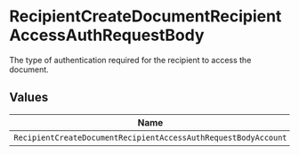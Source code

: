 # RecipientCreateDocumentRecipientAccessAuthRequestBody

The type of authentication required for the recipient to access the document.


## Values

| Name                                                           | Value                                                          |
| -------------------------------------------------------------- | -------------------------------------------------------------- |
| `RecipientCreateDocumentRecipientAccessAuthRequestBodyAccount` | ACCOUNT                                                        |